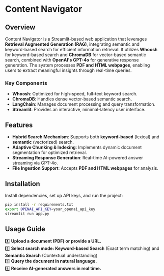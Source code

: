 # Content Navigator

##  Overview

Content Navigator is a Streamlit-based web application that leverages **Retrieval Augmented Generation (RAG)**, integrating semantic and keyword-based search for efficient information retrieval. It utilizes **Whoosh** for keyword-based search and **ChromaDB** for vector-based semantic search, combined with **OpenAI's GPT-4o** for generative response generation. The system processes **PDF and HTML webpages**, enabling users to extract meaningful insights through real-time queries.

### Key Components
- **Whoosh**: Optimized for high-speed, full-text keyword search.
- **ChromaDB**: Handles dense vector-based semantic search.
- **LangChain**: Manages document processing and query transformation.
- **Streamlit**: Provides an interactive, minimal-latency user interface.

##  Features

- **Hybrid Search Mechanism**: Supports both **keyword-based** (lexical) and **semantic** (vectorized) search.
- **Adaptive Chunking & Indexing**: Implements dynamic document segmentation for optimized retrieval.
- **Streaming Response Generation**: Real-time AI-powered answer streaming via GPT-4o.
- **File Ingestion Support**: Accepts **PDF and HTML webpages** for analysis.

##  Installation
Install dependencies, set up API keys, and run the project:

```bash
pip install -r requirements.txt
export OPENAI_API_KEY=your_openai_api_key
streamlit run app.py
```

## Usage Guide

1️⃣ **Upload a document (PDF) or provide a URL.**  
2️⃣ **Select search mode:**  **Keyword-based Search** (Exact term matching)  and  **Semantic Search** (Contextual understanding)  
3️⃣ **Query the document in natural language.**  
4️⃣ **Receive AI-generated answers in real time.**  



